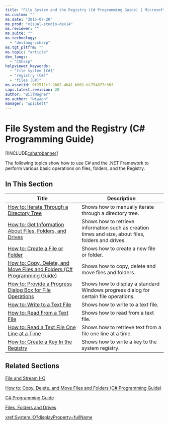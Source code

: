 ```yaml
---
title: "File System and the Registry (C# Programming Guide) | Microsoft Docs"
ms.custom: ""
ms.date: "2015-07-20"
ms.prod: "visual-studio-dev14"
ms.reviewer: ""
ms.suite: ""
ms.technology: 
  - "devlang-csharp"
ms.tgt_pltfrm: ""
ms.topic: "article"
dev_langs: 
  - "CSharp"
helpviewer_keywords: 
  - "file system [C#]"
  - "registry [C#]"
  - "files [C#]"
ms.assetid: 0f2511cf-2b02-4b41-b001-b1754677c38f
caps.latest.revision: 20
author: "BillWagner"
ms.author: "wiwagn"
manager: "wpickett"
---
```

# File System and the Registry (C# Programming Guide)
[!INCLUDE[csharpbanner](../../../includes/csharpbanner.md)]

The following topics show how to use C# and the .NET Framework to perform various basic operations on files, folders, and the Registry.  
  
## In This Section  
  
|**Title**|**Description**|  
|---------------|---------------------|  
|[How to: Iterate Through a Directory Tree](../../../csharp/programming-guide/file-system/how-to-iterate-through-a-directory-tree.md)|Shows how to manually iterate through a directory tree.|  
|[How to: Get Information About Files, Folders, and Drives](../../../csharp/programming-guide/file-system/how-to-get-information-about-files-folders-and-drives.md)|Shows how to retrieve information such as creation times and size, about files, folders and drives.|  
|[How to: Create a File or Folder](../../../csharp/programming-guide/file-system/how-to-create-a-file-or-folder.md)|Shows how to create a new file or folder.|  
|[How to: Copy, Delete, and Move Files and Folders (C# Programming Guide)](../../../csharp/programming-guide/file-system/how-to-copy-delete-and-move-files-and-folders.md)|Shows how to copy, delete and move files and folders.|  
|[How to: Provide a Progress Dialog Box for File Operations](../../../csharp/programming-guide/file-system/how-to-provide-a-progress-dialog-box-for-file-operations.md)|Shows how to display a standard Windows progress dialog for certain file operations.|  
|[How to: Write to a Text File](../../../csharp/programming-guide/file-system/how-to-write-to-a-text-file.md)|Shows how to write to a text file.|  
|[How to: Read From a Text File](../../../csharp/programming-guide/file-system/how-to-read-from-a-text-file.md)|Shows how to read from a text file.|  
|[How to: Read a Text File One Line at a Time](../../../csharp/programming-guide/file-system/how-to-read-a-text-file-one-line-at-a-time.md)|Shows how to retrieve text from a file one line at a time.|  
|[How to: Create a Key In the Registry](../../../csharp/programming-guide/file-system/how-to-create-a-key-in-the-registry.md)|Shows how to write a key to the system registry.|  
  
## Related Sections  
 [File and Stream I-O](~/docs/standard/io/index.md)  
  
 [How to: Copy, Delete, and Move Files and Folders (C# Programming Guide)](../../../csharp/programming-guide/file-system/how-to-copy-delete-and-move-files-and-folders.md)  
  
 [C# Programming Guide](../../../csharp/programming-guide/index.md)  
  
 [Files, Folders and Drives](../../../csharp/programming-guide/file-system/file-system-and-the-registry.md)  
  
 <xref:System.IO?displayProperty=fullName>